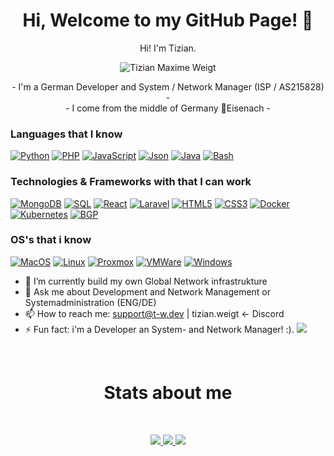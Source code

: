 <h1 align="center">Hi, Welcome to my GitHub Page! 👋</h1>

<p align="center">Hi! I'm Tizian.<br></p>
<p align="center"><img src="https://discord.c99.nl/widget/theme-2/246256022182821888.png" alt="Tizian Maxime Weigt"></p>
<p align="center">
        - I'm a German Developer and System / Network Manager (ISP / AS215828) -
    <br>
        - I come from the middle of Germany 📍Eisenach -
<br> 
</p>

### Languages that I know
[![Python](https://img.shields.io/badge/python-black?style=for-the-badge&logo=python)](https://github.com/Tizian-Maxime-Weigt)
[![PHP](https://img.shields.io/badge/php-black?style=for-the-badge&logo=php)](https://github.com/Tizian-Maxime-Weigt)
[![JavaScript](https://img.shields.io/badge/javascript-black?style=for-the-badge&logo=javascript)](https://github.com/Tizian-Maxime-Weigt)
[![Json](https://img.shields.io/badge/json-black?style=for-the-badge&logo=json)](https://github.com/Tizian-Maxime-Weigt)
[![Java](https://img.shields.io/badge/java-black?style=for-the-badge&logo=openjdk)](https://github.com/Tizian-Maxime-Weigt)
[![Bash](https://img.shields.io/badge/bash-black?style=for-the-badge&logo=gnu-bash&logoColor=white)](https://github.com/Tizian-Maxime-Weigt)

### Technologies & Frameworks with that I can work
[![MongoDB](https://img.shields.io/badge/mongodb-black?style=for-the-badge&logo=mongodb)](https://github.com/Tizian-Maxime-Weigt)
[![SQL](https://img.shields.io/badge/sql-black?style=for-the-badge&logo=mysql)](https://github.com/Tizian-Maxime-Weigt)
[![React](https://img.shields.io/badge/react-black?style=for-the-badge&logo=react)](https://github.com/Tizian-Maxime-Weigt)
[![Laravel](https://img.shields.io/badge/Laravel-black?style=for-the-badge&logo=Laravel)](https://github.com/Tizian-Maxime-Weigt)
[![HTML5](https://img.shields.io/badge/html5-black?style=for-the-badge&logo=html5)](https://github.com/Tizian-Maxime-Weigt)
[![CSS3](https://img.shields.io/badge/css3-black?style=for-the-badge&logo=css3)](https://github.com/Tizian-Maxime-Weigt)
[![Docker](https://img.shields.io/badge/docker-black?style=for-the-badge&logo=docker)](https://hub.docker.com/u/TizianMaximeWeigt)
[![Kubernetes](https://img.shields.io/badge/kubernetes-black?style=for-the-badge&logo=kubernetes)](https://hub.docker.com/u/TizianMaximeWeigt)
[![BGP](https://img.shields.io/badge/bgp-black?style=for-the-badge&logo=bgp)](https://hub.docker.com/u/TizianMaximeWeigt)

### OS's that i know
[![MacOS](https://img.shields.io/badge/linux-black?style=for-the-badge&logo=Apple)](https://github.com/Tizian-Maxime-Weigt)
[![Linux](https://img.shields.io/badge/linux-black?style=for-the-badge&logo=Linux)](https://github.com/Tizian-Maxime-Weigt)
[![Proxmox](https://img.shields.io/badge/proxmox-black?style=for-the-badge&logo=proxmox)](https://github.com/Tizian-Maxime-Weigt)
[![VMWare](https://img.shields.io/badge/vmware-black?style=for-the-badge&logo=vmware)](https://github.com/Tizian-Maxime-Weigt)
[![Windows](https://img.shields.io/badge/Windows-black?style=for-the-badge&logo=Windows)](https://github.com/Tizian-Maxime-Weigt)

- 🌱 I’m currently build my own Global Network infrastrukture
- 💬 Ask me about Development and Network Management or Systemadministration (ENG/DE)
- 📫 How to reach me: support@t-w.dev | tizian.weigt <- Discord
- ⚡ Fun fact: i'm a Developer an System- and Network Manager! :).
![](https://hit.yhype.me/github/profile?user_id=108728667)

<br>
<h1 align="center"> Stats about me </h1>
<br>
<p align="center">
  <a href="https://github.com/Tizian-Maxime-Weigt">
    <img src="http://github-profile-summary-cards.vercel.app/api/cards/profile-details?username=Tizian-Maxime-Weigt&theme=2077" />
  </a>
  <a href="https://github.com/Tizian-Maxime-Weigt">
    <img src="http://github-profile-summary-cards.vercel.app/api/cards/repos-per-language?username=Tizian-Maxime-Weigt&theme=2077" />
  </a>
  <a href="https://github.com/Tizian-Maxime-Weigt">
    <img src="http://github-profile-summary-cards.vercel.app/api/cards/stats?username=Tizian-Maxime-Weigt&theme=2077" />
  </a>
</p>
